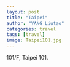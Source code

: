 ```yaml
---
layout: post
title: "Taipei"
author: "YANG Liutao"
categories: travel
tags: [travel]
image: Taipei101.jpg
---
```


101/F, Taipei 101.
